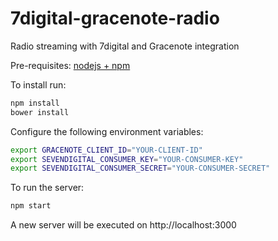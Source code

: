 7digital-gracenote-radio
========================

Radio streaming with 7digital and Gracenote integration

Pre-requisites: [nodejs + npm](http://nodejs.org)

To install run: 
```bash
npm install
bower install
```

Configure the following environment variables:
```bash
export GRACENOTE_CLIENT_ID="YOUR-CLIENT-ID"
export SEVENDIGITAL_CONSUMER_KEY="YOUR-CONSUMER-KEY"
export SEVENDIGITAL_CONSUMER_SECRET="YOUR-CONSUMER-SECRET"
```

To run the server: 
```bash
npm start
```

A new server will be executed on http://localhost:3000

